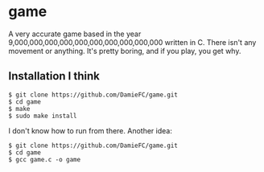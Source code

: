 # game
A very accurate game based in the year 9,000,000,000,000,000,000,000,000,000,000 written in C. There isn't any movement or anything. It's pretty boring, and if you play, you get why.
## Installation I think
```shell
$ git clone https://github.com/DamieFC/game.git
$ cd game
$ make
$ sudo make install
```
I don't know how to run from there. Another idea:
```shell
$ git clone https://github.com/DamieFC/game.git
$ cd game
$ gcc game.c -o game
